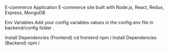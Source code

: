 E-commerce Application
E-commerce site built with Node.js, React, Redux, Express, MongoDB


Env Variables
Add your config variables values in the config.env file in backend/config folder .

Install Dependencies (Frontend)
cd frontend
npm i
Install Dependencies (Backend)
npm i
